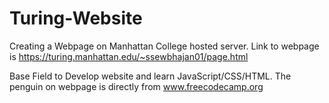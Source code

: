 # Turing-Website

Creating a Webpage on Manhattan College hosted server. 
Link to webpage is https://turing.manhattan.edu/~ssewbhajan01/page.html

Base Field to Develop website and learn JavaScript/CSS/HTML.
The penguin on webpage is directly from www.freecodecamp.org 
